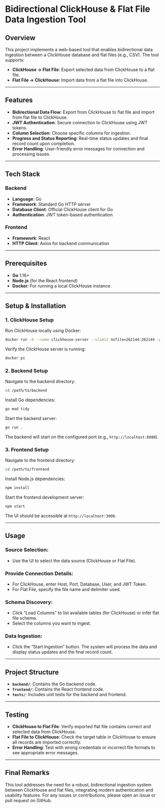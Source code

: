 # Bidirectional ClickHouse & Flat File Data Ingestion Tool

## Overview

This project implements a web-based tool that enables bidirectional data ingestion between a ClickHouse database and flat files (e.g., CSV). The tool supports:

- **ClickHouse → Flat File**: Export selected data from ClickHouse to a flat file.
- **Flat File → ClickHouse**: Import data from a flat file into ClickHouse.

---

## Features

- **Bidirectional Data Flow**: Export from ClickHouse to flat file and import from flat file to ClickHouse.
- **JWT Authentication**: Secure connection to ClickHouse using JWT tokens.
- **Column Selection**: Choose specific columns for ingestion.
- **Progress and Status Reporting**: Real-time status updates and final record count upon completion.
- **Error Handling**: User-friendly error messages for connection and processing issues.

---

## Tech Stack

### Backend
- **Language**: Go
- **Framework**: Standard Go HTTP server
- **Database Client**: Official ClickHouse client for Go
- **Authentication**: JWT token-based authentication

### Frontend
- **Framework**: React
- **HTTP Client**: Axios for backend communication

---

## Prerequisites

- **Go** 1.16+
- **Node.js** (for the React frontend)
- **Docker**: For running a local ClickHouse instance

---

## Setup & Installation

### 1. ClickHouse Setup
Run ClickHouse locally using Docker:
```bash
docker run -d --name clickhouse-server --ulimit nofile=262144:262144 -p 8123:8123 clickhouse/clickhouse-server
```

Verify the ClickHouse server is running:
```bash
docker ps
```

### 2. Backend Setup
Navigate to the backend directory:
```bash
cd /path/to/backend
```

Install Go dependencies:
```bash
go mod tidy
```

Start the backend server:
```bash
go run .
```

The backend will start on the configured port (e.g., `http://localhost:8080`).

### 3. Frontend Setup
Navigate to the frontend directory:
```bash
cd /path/to/frontend
```

Install Node.js dependencies:
```bash
npm install
```

Start the frontend development server:
```bash
npm start
```

The UI should be accessible at `http://localhost:3000`.

---

## Usage

### Source Selection:
- Use the UI to select the data source (ClickHouse or Flat File).

### Provide Connection Details:
- For ClickHouse, enter Host, Port, Database, User, and JWT Token.
- For Flat File, specify the file name and delimiter used.

### Schema Discovery:
- Click “Load Columns” to list available tables (for ClickHouse) or infer flat file schema.
- Select the columns you want to ingest.

### Data Ingestion:
- Click the “Start Ingestion” button. The system will process the data and display status updates and the final record count.

---

## Project Structure

- **`backend/`**: Contains the Go backend code.
- **`frontend/`**: Contains the React frontend code.
- **`tests/`**: Includes unit tests for the backend and frontend.

---

## Testing

- **ClickHouse to Flat File**: Verify exported flat file contains correct and selected data from ClickHouse.
- **Flat File to ClickHouse**: Check the target table in ClickHouse to ensure all records are imported correctly.
- **Error Handling**: Test with wrong credentials or incorrect file formats to see appropriate error messages.

---

## Final Remarks

This tool addresses the need for a robust, bidirectional ingestion system between ClickHouse and flat files, integrating modern authentication and usability features. For any issues or contributions, please open an issue or pull request on GitHub.